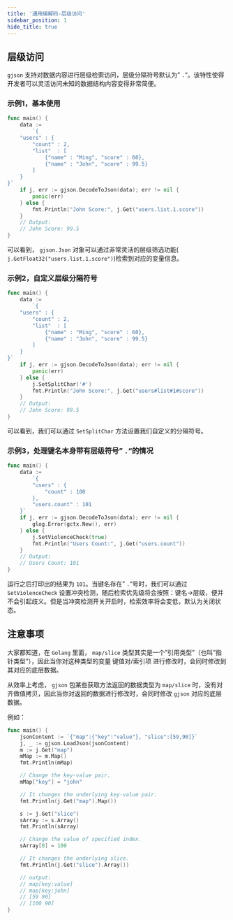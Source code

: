```yaml
---
title: '通用编解码-层级访问'
sidebar_position: 1
hide_title: true
---
```


## 层级访问

`gjson` 支持对数据内容进行层级检索访问，层级分隔符号默认为” `.`“。该特性使得开发者可以灵活访问未知的数据结构内容变得非常简便。

### 示例1，基本使用

```go
func main() {
    data :=
        `{
    "users" : {
        "count" : 2,
        "list"  : [
            {"name" : "Ming", "score" : 60},
            {"name" : "John", "score" : 99.5}
        ]
    }
}`
    if j, err := gjson.DecodeToJson(data); err != nil {
        panic(err)
    } else {
        fmt.Println("John Score:", j.Get("users.list.1.score"))
    }
    // Output:
    // John Score: 99.5
}
```

可以看到， `gjson.Json` 对象可以通过非常灵活的层级筛选功能( `j.GetFloat32("users.list.1.score")`)检索到对应的变量信息。

### 示例2，自定义层级分隔符号

```go
func main() {
    data :=
        `{
    "users" : {
        "count" : 2,
        "list"  : [
            {"name" : "Ming", "score" : 60},
            {"name" : "John", "score" : 99.5}
        ]
    }
}`
    if j, err := gjson.DecodeToJson(data); err != nil {
        panic(err)
    } else {
        j.SetSplitChar('#')
        fmt.Println("John Score:", j.Get("users#list#1#score"))
    }
    // Output:
    // John Score: 99.5
}
```

可以看到，我们可以通过 `SetSplitChar` 方法设置我们自定义的分隔符号。

### 示例3，处理键名本身带有层级符号” `.`“的情况

```go
func main() {
    data :=
        `{
        "users" : {
            "count" : 100
        },
        "users.count" : 101
    }`
    if j, err := gjson.DecodeToJson(data); err != nil {
        glog.Error(gctx.New(), err)
    } else {
        j.SetViolenceCheck(true)
        fmt.Println("Users Count:", j.Get("users.count"))
    }
    // Output:
    // Users Count: 101
}
```

运行之后打印出的结果为 `101`。当键名存在” `.`“号时，我们可以通过 `SetViolenceCheck` 设置冲突检测，随后检索优先级将会按照：键名->层级，便并不会引起歧义。但是当冲突检测开关开启时，检索效率将会变低，默认为关闭状态。

## 注意事项

大家都知道，在 `Golang` 里面， `map/slice` 类型其实是一个”引用类型”（也叫”指针类型”），因此当你对这种类型的变量 键值对/索引项 进行修改时，会同时修改到其对应的底层数据。

从效率上考虑， `gjson` 包某些获取方法返回的数据类型为 `map/slice` 时，没有对齐做值拷贝，因此当你对返回的数据进行修改时，会同时修改 `gjson` 对应的底层数据。

例如：

```go
func main() {
    jsonContent := `{"map":{"key":"value"}, "slice":[59,90]}`
    j, _ := gjson.LoadJson(jsonContent)
    m := j.Get("map")
    mMap := m.Map()
    fmt.Println(mMap)

    // Change the key-value pair.
    mMap["key"] = "john"

    // It changes the underlying key-value pair.
    fmt.Println(j.Get("map").Map())

    s := j.Get("slice")
    sArray := s.Array()
    fmt.Println(sArray)

    // Change the value of specified index.
    sArray[0] = 100

    // It changes the underlying slice.
    fmt.Println(j.Get("slice").Array())

    // output:
    // map[key:value]
    // map[key:john]
    // [59 90]
    // [100 90]
}
```